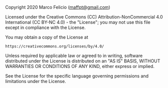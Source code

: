 Copyright 2020 Marco Felicio (maffpt@gmail.com)

Licensed under the Creative Commons (CC) Attribution-NonCommercial 4.0 International (CC BY-NC 4.0) - the "License";
you may not use this file except in compliance with the License.

You may obtain a copy of the License at

    https://creativecommons.org/licenses/by/4.0/

Unless required by applicable law or agreed to in writing, software
distributed under the License is distributed on an "AS IS" BASIS,
WITHOUT WARRANTIES OR CONDITIONS OF ANY KIND, either express or implied.

See the License for the specific language governing permissions and
limitations under the License.
